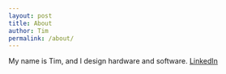 ```yaml
---
layout: post
title: About
author: Tim
permalink: /about/
---
```


My name is Tim, and I design hardware and software.
[LinkedIn](https://www.linkedin.com/in/timjweaver/)
